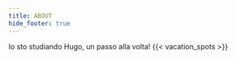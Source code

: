 ```yaml
---
title: ABOUT
hide_footer: true
---
```

Io sto studiando Hugo, un passo alla volta!
{{< vacation_spots >}}
